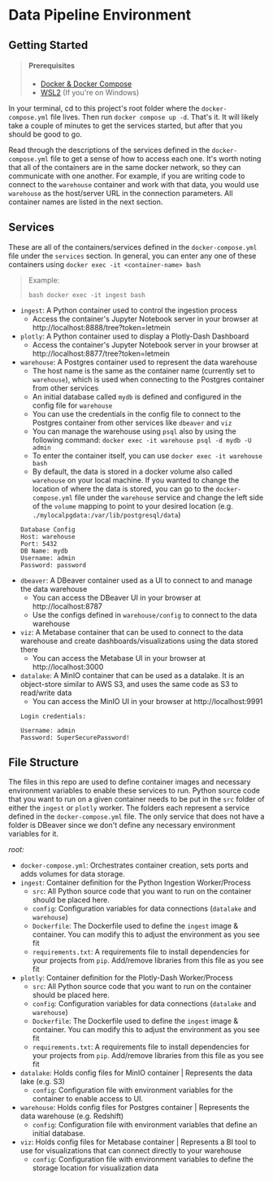 # Data Pipeline Environment

## Getting Started

> #### Prerequisites
> - [Docker & Docker Compose](https://docs.docker.com/get-docker/)
> - [WSL2](https://learn.microsoft.com/en-us/windows/wsl/install) (If you're on Windows)

In your terminal, cd to this project's root folder where the `docker-compose.yml` file lives. Then run `docker compose up -d`. That's it. It will likely take a couple of minutes to get the services started, but after that you should be good to go.

Read through the descriptions of the services defined in the `docker-compose.yml` file to get a sense of how to access each one. It's worth noting that all of the containers are in the same docker network, so they can communicate with one another. For example, if you are writing code to connect to the `warehouse` container and work with that data, you would use `warehouse` as the host/server URL in the connection parameters.  All container names are listed in the next section.

## Services

These are all of the containers/services defined in the `docker-compose.yml` file under the `services` section. In general, you can enter any one of these containers using `docker exec -it <container-name> bash`

> Example:
>
> ```bash docker exec -it ingest bash```

- `ingest`: A Python container used to control the ingestion process
    - Access the container's Jupyter Notebook server in your browser at http://localhost:8888/tree?token=letmein
- `plotly`: A Python container used to display a Plotly-Dash Dashboard
    - Access the container's Jupyter Notebook server in your browser at http://localhost:8877/tree?token=letmein
- `warehouse`: A Postgres container used to represent the data warehouse
    - The host name is the same as the container name (currently set to `warehouse`), which is used when connecting to the Postgres container from other services
    - An initial database called `mydb` is defined and configured in the config file for `warehouse`
    - You can use the credentials in the config file to connect to the Postgres container from other services like `dbeaver` and `viz`
    - You can manage the warehouse using `psql` also by using the following command: `docker exec -it warehouse psql -d mydb -U admin`
    - To enter the container itself, you can use `docker exec -it warehouse bash`
    - By default, the data is stored in a docker volume also called `warehouse` on your local machine. If you wanted to change the location of where the data is stored, you can go to the `docker-compose.yml` file under the `warehouse` service and change the left side of the `volume` mapping to point to your desired location (e.g. `./mylocalpgdata:/var/lib/postgresql/data`)
    ```
    Database Config
    Host: warehouse
    Port: 5432
    DB Name: mydb
    Username: admin
    Password: password
    ```
- `dbeaver`: A DBeaver container used as a UI to connect to and manage the data warehouse
    - You can access the DBeaver UI in your browser at http://localhost:8787
    - Use the configs defined in `warehouse/config` to connect to the data warehouse
- `viz`: A Metabase container that can be used to connect to the data warehouse and create dashboards/visualizations using the data stored there
    - You can access the Metabase UI in your browser at http://localhost:3000
- `datalake`: A MinIO container that can be used as a datalake. It is an object-store similar to AWS S3, and uses the same code as S3 to read/write data
    - You can access the MinIO UI in your browser at http://localhost:9991
    ```
    Login credentials:

    Username: admin
    Password: SuperSecurePassword!
    ```

## File Structure

The files in this repo are used to define container images and necessary environment variables to enable these services to run. Python source code that you want to run on a given container needs to be put in the `src` folder of either the `ingest` or `plotly` worker. The folders each represent a service defined in the `docker-compose.yml` file. The only service that does not have a folder is DBeaver since we don't define any necessary environment variables for it.

*root:*
- `docker-compose.yml`: Orchestrates container creation, sets ports and adds volumes for data storage.
- `ingest`: Container definition for the Python Ingestion Worker/Process
    -  `src`: All Python source code that you want to run on the container should be placed here.
    - `config`: Configuration variables for data connections (`datalake` and `warehouse`)
    - `Dockerfile`: The Dockerfile used to define the `ingest` image & container. You can modify this to adjust the environment as you see fit
    - `requirements.txt`: A requirements file to install dependencies for your projects from `pip`. Add/remove libraries from this file as you see fit
- `plotly`: Container definition for the Plotly-Dash Worker/Process
    - `src`: All Python source code that you want to run on the container should be placed here.
    - `config`: Configuration variables for data connections (`datalake` and `warehouse`)
    - `Dockerfile`: The Dockerfile used to define the `ingest` image & container. You can modify this to adjust the environment as you see fit
    - `requirements.txt`: A requirements file to install dependencies for your projects from `pip`. Add/remove libraries from this file as you see fit
- `datalake`: Holds config files for MinIO container | Represents the data lake (e.g. S3)
    - `config`: Configuration file with environment variables for the container to enable access to UI.
- `warehouse`: Holds config files for Postgres container | Represents the data warehouse (e.g. Redshift)
    - `config`: Configuration file with environment variables that define an initial database.
- `viz`: Holds config files for Metabase container | Represents a BI tool to use for visualizations that can connect directly to your warehouse
    - `config`: Configuration file with environment variables to define the storage location for visualization data